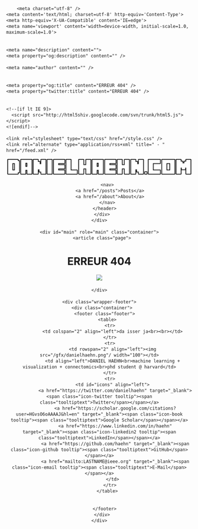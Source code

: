 <!DOCTYPE html>
<!-- 

         \\
          \\_   \\
           (')   \\_
   jgs    / )=.- -(')
        o( )o( )_-\_

 http://danielhaehn.com
 
 email me!   h a e h n <AT> i e e e . o r g

 PZ.

 -->
<html>
  <head>
    <title>ERREUR 404 – DANIELHAEHN.com</title>

        <meta charset="utf-8" />
    <meta content='text/html; charset=utf-8' http-equiv='Content-Type'>
    <meta http-equiv='X-UA-Compatible' content='IE=edge'>
    <meta name='viewport' content='width=device-width, initial-scale=1.0, maximum-scale=1.0'>

    
    <meta name="description" content="">
    <meta property="og:description" content="" />
    
    <meta name="author" content="" />

    
    <meta property="og:title" content="ERREUR 404" />
    <meta property="twitter:title" content="ERREUR 404" />
    

    <!--[if lt IE 9]>
      <script src="http://html5shiv.googlecode.com/svn/trunk/html5.js"></script>
    <![endif]-->

    <link rel="stylesheet" type="text/css" href="/style.css" />
    <link rel="alternate" type="application/rss+xml" title=" - " href="/feed.xml" />

  </head>

  <body>
    <div class="wrapper-masthead">
      <div class="container">
        <header class="masthead clearfix">
          <a href="/"><img src="/gfx/danielhaehncom.png" title="DANIELHAEHN.com"/></a>

          <nav>
            <a href="/posts">Posts</a>
            <a href="/about">About</a>
          </nav>
        </header>
      </div>
    </div>

    <div id="main" role="main" class="container">
      <article class="page">

  <h1>ERREUR 404</h1>

  <div class="entry">
    <p><a href="/"><img src="/images/404.jpg" style="width: 400px;" /></a></p>

  </div>
</article>

    </div>

    <div class="wrapper-footer">
      <div class="container">
        <footer class="footer">
          <table>
            <tr>
              <td colspan="2" align="left">da isser ja<br><br></td>
            </tr>
            <tr>
              <td rowspan="2" align="left"><img src="/gfx/danielhaehn.png"/ width="100"></td>
              <td align="left">DANIEL HAEHN<br>machine learning + visualization + connectomics<br>phd student @ harvard</td>
            </tr>
            <tr>
              <td id="icons" align="left">
                <a href="https://twitter.com/danielhaehn" target="_blank"><span class="icon-twitter tooltip"><span class="tooltiptext">Twitter</span></span></a>
                <a href="https://scholar.google.com/citations?user=HGvsO6oAAAAJ&hl=en" target="_blank"><span class="icon-book tooltip"><span class="tooltiptext">Google Scholar</span></span></a>
                <a href="https://www.linkedin.com/in/haehn" target="_blank"><span class="icon-linkedin2 tooltip"><span class="tooltiptext">LinkedIn</span></span></a>
                <a href="https://github.com/haehn" target="_blank"><span class="icon-github tooltip"><span class="tooltiptext">GitHub</span></span></a>
                <a href="mailto:LASTNAME@ieee.org" target="_blank"><span class="icon-email tooltip"><span class="tooltiptext">E-Mail</span></span></a>
              </td>
            </tr>
          </table>
          

        </footer>
      </div>
    </div>

    

  </body>
</html>
